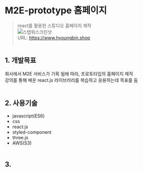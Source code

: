 # M2E-prototype 홈페이지

> react를 활용한 스튜디오 홈페이지 제작   
![스텝워스크린샷](https://user-images.githubusercontent.com/108599126/219304142-4fd0bb6f-4ed1-46f2-a291-5fefead1241d.PNG)   
URL: https://www.hyoungbin.shop
<br/><br/>
## 1. 개발목표   
회사에서 M2E 서비스가 기획 됨에 따라, 프로토타입의 홈페이지 제작   
강의를 통해 배운 react.js 라이브러리를 복습하고 응용하는데 목표를 둠
<br/><br/>
## 2. 사용기술
* javascript(ES6)
* css
* react.js
* styled-component
* three.js
* AWS(S3)
<br/><br/>
## 3. 
